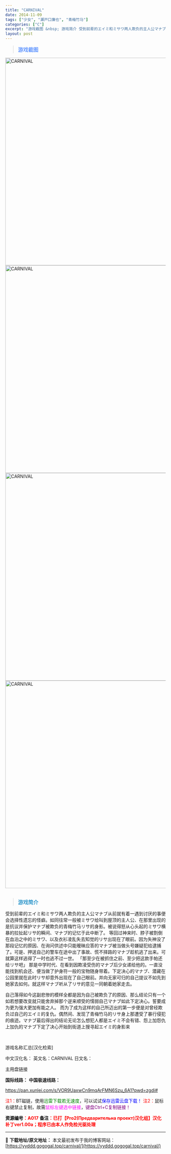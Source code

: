 ```yaml
---
title: "CARNIVAL"
date: 2014-11-09
tags: ["少女", "瀬戸口廉也", "青梅竹马"]
categories: ["C"]
excerpt: "游戏截图 &nbsp; 游戏简介 受到前辈的エイミ和ミサワ两人欺负的主人公マナブ从前就有着一遇到讨厌的事便会选择性遗忘的怪癖。如同往常一般被ミサワ给叫到屋顶的主人公、在那里出现的是抗议并保护マナブ被欺负的青梅竹马リサ的身影。被说得怒从心头起的ミサワ横暴的拉扯起リサ的瞬间、マナブ的记忆于此中断了。 等&hellip;"
layout: post
---
```


<div>
<blockquote><b><span style="font-size: 12pt; color: #6699ff;">游戏截图</span></b></blockquote>
<div><img title="点击放大" src="https://yyddd.gogogal.top/wp-content/uploads/2025/04/20250429_6810e52326a16.webp" alt="CARNIVAL" width="650" /></div>
<div><img title="点击放大" src="https://yyddd.gogogal.top/wp-content/uploads/2025/04/20250429_6810e525ac411.webp" alt="CARNIVAL" width="650" /></div>
<div><img title="点击放大" src="https://yyddd.gogogal.top/wp-content/uploads/2025/04/20250429_6810e52794555.webp" alt="CARNIVAL" width="650" /></div>
<div><img title="点击放大" src="https://yyddd.gogogal.top/wp-content/uploads/2025/04/20250429_6810e52a29095.webp" alt="CARNIVAL" width="650" /></div>
&nbsp;
<blockquote><b><span style="font-size: 12pt; color: #3399cc;">游戏简介</span></b></blockquote>
<div>受到前辈的エイミ和ミサワ两人欺负的主人公マナブ从前就有着一遇到讨厌的事便会选择性遗忘的怪癖。如同往常一般被ミサワ给叫到屋顶的主人公、在那里出现的是抗议并保护マナブ被欺负的青梅竹马リサ的身影。被说得怒从心头起的ミサワ横暴的拉扯起リサ的瞬间、マナブ的记忆于此中断了。
等回过神来时、脖子被割倒在血泊之中的ミサワ、以及衣衫凌乱失去知觉的リサ出现在了眼前。因为失神没了那段记忆的原因、在询问供述中只能暧昧应答的マナブ被当做头号嫌疑犯给逮捕了。可是、押送自己的警车在途中出了事故、慌不择路的マナブ趁机逃了出来。可就算这样逃得了一时也逃不过一世。
「那至少在被抓住之前、至少把这款手帕还给リサ吧」
那是中学时代、在看到因欺凌受伤的マナブ后少女递给他的。一直没能找到机会还、便当做了护身符一般的宝物随身带着。下定决心的マナブ、潜藏在公园里就在此时リサ却意外出现在了自己眼前。并向无家可归的自己提议不如先到她家去如何。就这样マナブ听从了リサ的意见一同朝着她家走去。

自己落得如今这副悲惨的模样全都是因为自己被欺负了的原因、那么结论只有一个如若想要改变就只能舍弃掉那个逆来顺受的懦弱自己マナブ如此下定决心。誓要成为更为强大更加有能之人。
而为了成为这样的自己所迈出的第一步便是对曾经欺负过自己的エイミ的复仇。偶然间、发现了青梅竹马的リサ身上那遭受了暴行侵犯的痕迹。マナブ最后得出的结论无论怎么想犯人都是エイミ不会有错、怨上加怨仇上加仇的マナブ下定了决心开始到街道上搜寻起エイミ的身影来

</div>
&nbsp;

游戏名称汇总[汉化检索]

中文汉化名：
英文名：CARNIVAL
日文名：

</div>
<div class="panel panel-primary">
<div class="panel-heading">主用盘链接</div>
<div class="panel-body">

<b>国际线路：</b>
<b>中国极速线路：</b>

<!--wechatfans start-->

https://pan.xunlei.com/s/VOR9UaxwCn9mqArFMN6Szu_6A1?pwd=zgdi#

<!--wechatfans end-->
<span style="color: #ff0000;">注1：</span>BT磁链，使用<span style="color: #008000;">迅雷下载若无速度</span>，可以试试<span style="color: #0000ff;">保存迅雷云盘下载！</span>
<span style="color: #ff0000;">注2：</span>鼠标右键禁止复制，故需<span style="color: #ff00ff;">鼠标左键选中链接</span>，<span style="color: #800080;">键盘Ctrl+C复制链接！</span>

</div>
<div class="panel-footer"><span style="color: #ff0000;"><b><span style="color: #000000;">资源编号</span>：A017</b></span>
<span style="color: #ff0000;"><b><span style="color: #000000;">备注</span>：已打【Pro2(Предварительна проект)汉化组】汉化补丁ver1.00a；程序已由本人作免检光驱处理</b></span></div>
</div>

---
📖 **下载地址/原文地址：** 本文最初发布于我的博客网站：[https://yyddd.gogogal.top/carnival/](https://yyddd.gogogal.top/carnival/)
